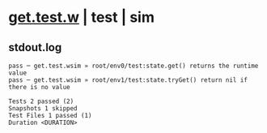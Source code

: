 # [get.test.w](../../../../../../tests/sdk_tests/state/get.test.w) | test | sim

## stdout.log
```log
pass ─ get.test.wsim » root/env0/test:state.get() returns the runtime value         
pass ─ get.test.wsim » root/env1/test:state.tryGet() return nil if there is no value

Tests 2 passed (2)
Snapshots 1 skipped
Test Files 1 passed (1)
Duration <DURATION>
```

